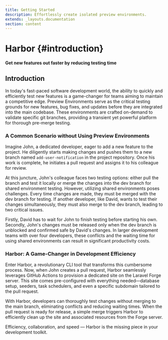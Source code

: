 ```yaml
---
title: Getting Started
description: Effortlessly create isolated preview environments.
extends: _layouts.documentation
section: content
---
```


# Harbor {#introduction}

#### Get new features out faster by reducing testing time

## Introduction
In today's fast-paced software development world, the ability to quickly and efficiently test new features is a game-changer for teams aiming to maintain a competitive edge. Preview Environments serve as the critical testing grounds for new features, bug fixes, and updates before they are integrated into the main codebase. These environments are crafted on-demand to validate specific git branches, providing a transient yet powerful platform for thorough pre-merge testing.


### A Common Scenario without Using Preview Environments
Imagine John, a dedicated developer, eager to add a new feature to the project. He diligently starts making changes and pushes them to a new branch named `add-user-notification` in the project repository. Once his work is complete, he initiates a pull request and assigns it to his colleague for review.

At this juncture, John's colleague faces two testing options: either pull the branch and test it locally or merge the changes into the dev branch for shared environment testing. However, utilizing shared environments poses challenges. Every time changes are made, they must be merged with the dev branch for testing. If another developer, like David, wants to test their changes simultaneously, they must also merge to the dev branch, leading to two critical issues.

Firstly, David has to wait for John to finish testing before starting his own. Secondly, John's changes must be released only when the dev branch is unblocked and confirmed safe by David's changes. In larger development teams with over four developers, these conflicts and the waiting time for using shared environments can result in significant productivity costs.

### Harbor: A Game-Changer in Development Efficiency
Enter Harbor, a revolutionary CLI tool that transforms this cumbersome process. Now, when John creates a pull request, Harbor seamlessly leverages GitHub Actions to provision a dedicated site on the Laravel Forge server. This site comes pre-configured with everything needed—database setup, seeders, task schedulers, and even a specific subdomain tailored to the pull request.

With Harbor, developers can thoroughly test changes without merging to the main branch, eliminating conflicts and reducing waiting times. When the pull request is ready for release, a simple merge triggers Harbor to efficiently clean up the site and associated resources from the Forge server.

Efficiency, collaboration, and speed — Harbor is the missing piece in your development toolkit. 